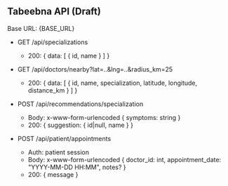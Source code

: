 ## Tabeebna API (Draft)

Base URL: {BASE_URL}

- GET /api/specializations
  - 200: { data: [ { id, name } ] }

- GET /api/doctors/nearby?lat=..&lng=..&radius_km=25
  - 200: { data: [ { id, name, specialization, latitude, longitude, distance_km } ] }

- POST /api/recommendations/specialization
  - Body: x-www-form-urlencoded { symptoms: string }
  - 200: { suggestion: { id|null, name } }

- POST /api/patient/appointments
  - Auth: patient session
  - Body: x-www-form-urlencoded { doctor_id: int, appointment_date: "YYYY-MM-DD HH:MM", notes? }
  - 200: { message }

